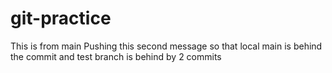 # git-practice

This is from main
Pushing this second message so that local main is behind the commit and test branch is behind by 2 commits
